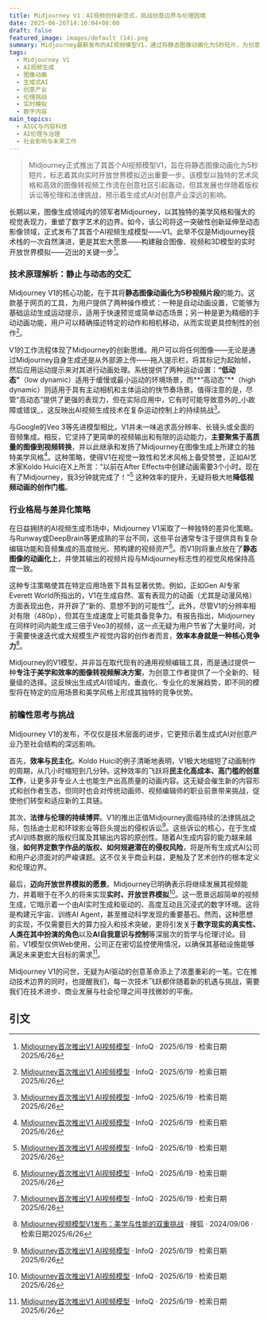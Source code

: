 ```yaml
---
title: Midjourney V1：AI视频创作新范式，挑战创意边界与伦理困境
date: 2025-06-26T14:10:04+08:00
draft: false
featured_image: images/default (14).png
summary: Midjourney最新发布的AI视频模型V1，通过将静态图像动画化为5秒短片，为创意社区带来了高效且风格独特的视频创作体验。该模型专注于图像转视频，以其艺术美学和简化的工作流在市场中独树一帜，尽管其发展面临版权诉讼等伦理和法律挑战，但它象征着生成式AI在推动数字内容创作民主化及实现实时开放世界模拟愿景上的重大进展。
tags: 
  - Midjourney V1
  - AI视频生成
  - 图像动画
  - 生成式AI
  - 创意产业
  - 伦理挑战
  - 实时模拟
  - 数字内容
main_topics: 
  - AIGC与内容科技
  - AI伦理与治理
  - 社会影响与未来工作
---
```


> Midjourney正式推出了其首个AI视频模型V1，旨在将静态图像动画化为5秒短片，标志着其向实时开放世界模拟迈出重要一步。该模型以独特的艺术风格和高效的图像转视频工作流在创意社区引起轰动，但其发展也伴随着版权诉讼等伦理和法律挑战，预示着生成式AI对创意产业深远的影响。

长期以来，图像生成领域内的领军者Midjourney，以其独特的美学风格和强大的视觉表现力，重塑了数字艺术的边界。如今，该公司将这一突破性创新延伸至动态影像领域，正式发布了其首个AI视频生成模型——V1。此举不仅是Midjourney技术栈的一次自然演进，更是其宏大愿景——构建融合图像、视频和3D模型的实时开放世界模拟——迈出的关键一步[^1]。

### 技术原理解析：静止与动态的交汇

Midjourney V1的核心功能，在于其将**静态图像动画化为5秒视频片段**的能力。这款基于网页的工具，为用户提供了两种操作模式：一种是自动动画设置，它能够为基础运动生成运动提示，适用于快速预览或简单动态场景；另一种是更为精细的手动动画功能，用户可以精确描述特定的动作和相机移动，从而实现更具控制性的创作[^1]。

V1的工作流程体现了Midjourney的创新思维。用户可以将任何图像——无论是通过Midjourney自身生成还是从外部源上传——拖入提示栏，将其标记为起始帧，然后应用运动提示来对其进行动画处理。系统提供了两种运动设置：**“低动态”**（low dynamic）适用于缓慢或最小运动的环境场景，而**“高动态”**（high dynamic）则适用于具有主动相机和主体运动的快节奏场景。值得注意的是，尽管“高动态”提供了更强的表现力，但在实际应用中，它有时可能导致意外的_小故障或错误_，这反映出AI视频生成技术在复杂运动控制上的持续挑战[^1]。

与Google的Veo 3等先进模型相比，V1并未一味追求高分辨率、长镜头或全面的音频集成。相反，它坚持了更简单的视频输出和有限的运动能力，**主要聚焦于高质量的图像到视频转换**，并以此继承和发扬了Midjourney在图像生成上所建立的独特美学风格[^1]。这种策略，使得V1在视觉一致性和艺术风格上备受赞誉，正如AI艺术家Koldo Huici在X上所言：“以前在After Effects中创建动画需要3个小时。现在有了Midjourney，我3分钟就完成了！”[^1] 这种效率的提升，无疑将极大地**降低视频动画的创作门槛**。

### 行业格局与差异化策略

在日益拥挤的AI视频生成市场中，Midjourney V1采取了一种独特的差异化策略。与Runway或DeepBrain等更成熟的平台不同，这些平台通常专注于提供具有复杂编辑功能和音频集成的高度抛光、预构建的视频资产[^1]。而V1则将重点放在了**静态图像的动画化**上，并使其输出的视频片段与Midjourney标志性的视觉风格保持高度一致。

这种专注策略使其在特定应用场景下具有显著优势。例如，正如Gen AI专家Everett World所指出的，V1在生成自然、富有表现力的动画（尤其是动漫风格）方面表现出色，并开辟了“新的、意想不到的可能性”[^1]。此外，尽管V1的分辨率相对有限（480p），但其在生成速度上可能具备竞争力。有报告指出，Midjourney在同样时间内能生成三倍于Veo3的视频，这一点无疑为用户节省了大量时间，对于需要快速迭代或大规模生产视觉内容的创作者而言，**效率本身就是一种核心竞争力**[^5]。

Midjourney的V1模型，并非旨在取代现有的通用视频编辑工具，而是通过提供一种**专注于美学和效率的图像转视频解决方案**，为创意工作者提供了一个全新的、轻量级的选择。这反映出生成式AI领域内，垂直化、专业化的发展趋势，即不同的模型将在特定的应用场景和美学风格上形成其独特的竞争优势。

### 前瞻性思考与挑战

Midjourney V1的发布，不仅仅是技术层面的进步，它更预示着生成式AI对创意产业乃至社会结构的深远影响。

首先，**效率与民主化**。Koldo Huici的例子清晰地表明，V1极大地缩短了动画制作的周期，从几小时缩短到几分钟。这种效率的飞跃将**民主化高成本、高门槛的创意工作**，让更多非专业人士也能生产出高质量的动画内容。这无疑会催生新的内容形式和创作者生态，但同时也会对传统动画师、视频编辑师的职业前景带来挑战，促使他们转型和适应新的工具链。

其次，**法律与伦理的持续博弈**。V1的推出正值Midjourney面临持续的法律挑战之际，包括迪士尼和环球影业等巨头提出的侵权诉讼[^1]。这些诉讼的核心，在于生成式AI训练数据的版权归属及其输出内容的原创性。随着AI生成内容的能力越来越强，**如何界定数字作品的版权、如何规避潜在的侵权风险**，将是所有生成式AI公司和用户必须面对的严峻课题。这不仅关乎商业利益，更触及了艺术创作的根本定义和伦理边界。

最后，**迈向开放世界模拟的愿景**。Midjourney已明确表示将继续发展其视频能力，并着眼于在不久的将来实现**实时、开放世界模拟**[^1]。这一愿景远超简单的视频生成，它暗示着一个由AI实时生成和驱动的、高度互动且沉浸式的数字环境。这将是构建元宇宙、训练AI Agent，甚至推动科学发现的重要基石。然而，这种愿想的实现，不仅需要巨大的算力投入和技术突破，更将引发关于**数字现实的真实性、人类在其中扮演的角色**以及**AI自我意识与控制**等深层次的哲学与伦理讨论。目前，V1模型仅供Web使用，公司正在密切监控使用情况，以确保其基础设施能够满足未来更宏大目标的需求[^1]。

Midjourney V1的问世，无疑为AI驱动的创意革命添上了浓墨重彩的一笔。它在推动技术边界的同时，也提醒我们，每一次技术飞跃都伴随着新的机遇与挑战，需要我们在技术进步、商业发展与社会伦理之间寻找微妙的平衡。

## 引文
[^1]: [Midjourney首次推出V1 AI视频模型](https://www.infoq.com/news/2025/06/midjourney-v1-video/) · InfoQ · 2025/6/19 · 检索日期2025/6/26
[^2]: [Midjourney 发布首个AI 视频生成模型V1](https://www.oschina.net/news/356115/midjourney-launches-its-first-ai-video-generation-model-v1) · 中文开源技术交流社区 · 2023/12/28 · 检索日期2025/6/26
[^3]: [Midjourney 推出首個AI 影片生成模型V1，正式進軍生成影片服務行列](https://hk.news.yahoo.com/midjourney-%E6%8E%A8%E5%87%BA%E9%A6%96%E5%80%8B-ai-%E5%BD%B1%E7%89%87%E7%94%9F%E6%88%90%E6%A8%A1%E5%9E%8B-v1%EF%BC%8C%E6%AD%A3%E5%BC%8F%E9%80%B2%E8%BB%8B%E7%94%9F%E6%88%90%E5%BD%B1%E7%89%87%E6%9C%8D%E5%8B%99%E8%A1%8C%E5%88%97-033043570.html) · Yahoo!新闻 · 2023/12/28 · 检索日期2025/6/26
[^4]: [Midjourney 推出其首个AI 视频生成模型V1：支持图像转 ...](https://finance.sina.com.cn/tech/digi/2025-06-19/doc-infaqeru5283412.shtml?froms=ggmp) · 新浪财经 · 2025/6/19 · 检索日期2025/6/26
[^5]: [Midjourney视频模型V1发布：美学与性能的双重挑战](https://m.sohu.com/a/906364132_122004016/?pvid=000115_3w_a) · 搜狐 · 2024/09/06 · 检索日期2025/6/26
